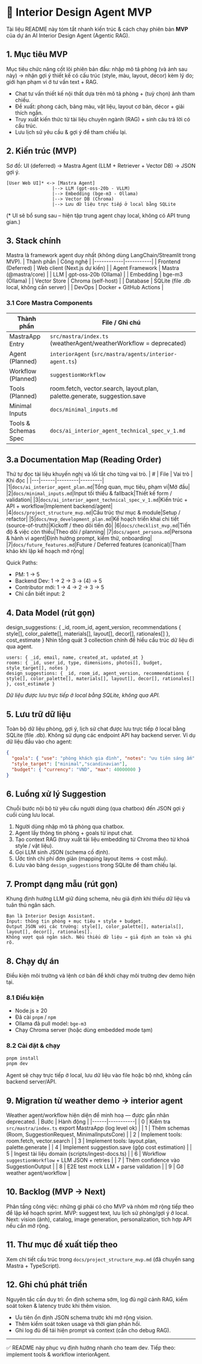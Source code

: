 # 🧭 Interior Design Agent MVP

Tài liệu README này tóm tắt nhanh kiến trúc & cách chạy phiên bản **MVP** của dự án AI Interior Design Agent (Agentic RAG).

## 1. Mục tiêu MVP
Mục tiêu chức năng cốt lõi phiên bản đầu: nhập mô tả phòng (và ảnh sau này) -> nhận gợi ý thiết kế có cấu trúc (style, màu, layout, décor) kèm lý do; giới hạn phạm vi ở tư vấn text + RAG.
- Chat tư vấn thiết kế nội thất dựa trên mô tả phòng + (tuỳ chọn) ảnh tham chiếu.
- Đề xuất: phong cách, bảng màu, vật liệu, layout cơ bản, décor + giải thích ngắn.
- Truy xuất kiến thức từ tài liệu chuyên ngành (RAG) + sinh câu trả lời có cấu trúc.
- Lưu lịch sử yêu cầu & gợi ý để tham chiếu lại.

## 2. Kiến trúc (MVP)
Sơ đồ: UI (deferred) → Mastra Agent (LLM + Retriever + Vector DB) → JSON gợi ý.
```
[User Web UI]* <-> [Mastra Agent]
                 |--> LLM (gpt-oss-20b - VLLM)
                 |--> Embedding (bge-m3 - Ollama)
                 |--> Vector DB (Chroma)
                 |--> Lưu dữ liệu trực tiếp ở local bằng SQLite
```
(* UI sẽ bổ sung sau – hiện tập trung agent chạy local, không có API trung gian.)

## 3. Stack chính
Mastra là framework agent duy nhất (không dùng LangChain/Streamlit trong MVP).
| Thành phần | Công nghệ |
|------------|-----------|
| Frontend (Deferred) | Web client (Next.js dự kiến) |
| Agent Framework | Mastra (@mastra/core) |
| LLM | gpt-oss-20b (Ollama) |
| Embedding | bge-m3 (Ollama) |
| Vector Store | Chroma (self-host) |
| Database | SQLite (file .db local, không cần server) |
| DevOps | Docker + GitHub Actions |

### 3.1 Core Mastra Components
| Thành phần | File / Ghi chú |
|------------|---------------|
| MastraApp Entry | `src/mastra/index.ts` (weatherAgent/weatherWorkflow = deprecated) |
| Agent (Planned) | `interiorAgent` (`src/mastra/agents/interior-agent.ts`) |
| Workflow (Planned) | `suggestionWorkflow` |
| Tools (Planned) | room.fetch, vector.search, layout.plan, palette.generate, suggestion.save |
| Minimal Inputs | `docs/minimal_inputs.md` |
| Tools & Schemas Spec | `docs/ai_interior_agent_technical_spec_v_1.md` |

## 3.a Documentation Map (Reading Order)
Thứ tự đọc tài liệu khuyến nghị và lối tắt cho từng vai trò.
| # | File | Vai trò | Khi đọc |
|---|------|---------|---------|
|1|`docs/ai_interior_agent_plan.md`|Tổng quan, mục tiêu, phạm vi|Mở đầu|
|2|`docs/minimal_inputs.md`|Input tối thiểu & fallback|Thiết kế form / validation|
|3|`docs/ai_interior_agent_technical_spec_v_1.md`|Kiến trúc + API + workflow|Implement backend/agent|
|4|`docs/project_structure_mvp.md`|Cấu trúc thư mục & module|Setup / refactor|
|5|`docs/mvp_development_plan.md`|Kế hoạch triển khai chi tiết (source-of-truth)|Kickoff / theo dõi tiến độ|
|6|`docs/checklist_mvp.md`|Tiến độ & việc còn thiếu|Theo dõi / planning|
|7|`docs/agent_persona.md`|Persona & hành vi agent|Định hướng prompt, kiểm thử, onboarding|
|7|`docs/future_features.md`|Future / Deferred features (canonical)|Tham khảo khi lập kế hoạch mở rộng|

Quick Paths:
- PM: 1 → 5
- Backend Dev: 1 → 2 → 3 → (4) → 5
- Contributor mới: 1 → 4 → 2 → 3 → 5
- Chỉ cần biết input: 2


## 4. Data Model (rút gọn)
design_suggestions: { _id, room_id, agent_version, recommendations { style[], color_palette[], materials[], layout[], decor[], rationales[] }, cost_estimate }
Nhìn tổng quát 3 collection chính để hiểu cấu trúc dữ liệu đi qua agent.
```
users: { _id, email, name, created_at, updated_at }
rooms: { _id, user_id, type, dimensions, photos[], budget, style_target[], notes }
design_suggestions: { _id, room_id, agent_version, recommendations { style[], color_palette[], materials[], layout[], decor[], rationales[] }, cost_estimate }
```
*Dữ liệu được lưu trực tiếp ở local bằng SQLite, không qua API.*

## 5. Lưu trữ dữ liệu
Toàn bộ dữ liệu phòng, gợi ý, lịch sử chat được lưu trực tiếp ở local bằng SQLite (file .db). Không sử dụng các endpoint API hay backend server.
Ví dụ dữ liệu đầu vào cho agent:
```json
{
  "goals": { "use": "phòng khách gia đình", "notes": "ưu tiên sáng ấm" },
  "style_target": ["minimal","scandinavian"],
  "budget": { "currency": "VND", "max": 40000000 }
}
```

## 6. Luồng xử lý Suggestion
Chuỗi bước nội bộ từ yêu cầu người dùng (qua chatbox) đến JSON gợi ý cuối cùng lưu local.
1. Người dùng nhập mô tả phòng qua chatbox.
2. Agent lấy thông tin phòng + goals từ input chat.
3. Tạo context RAG (truy xuất tài liệu embedding từ Chroma theo từ khoá style / vật liệu).
4. Gọi LLM sinh JSON (schema cố định).
5. Ước tính chi phí đơn giản (mapping layout items → cost mẫu).
6. Lưu vào bảng `design_suggestions` trong SQLite để tham chiếu lại.

## 7. Prompt dạng mẫu (rút gọn)
Khung định hướng LLM giữ đúng schema, nêu giả định khi thiếu dữ liệu và tuân thủ ngân sách.
```
Bạn là Interior Design Assistant.
Input: thông tin phòng + mục tiêu + style + budget.
Output JSON với các trường: style[], color_palette[], materials[], layout[], decor[], rationales[].
Không vượt quá ngân sách. Nếu thiếu dữ liệu → giả định an toàn và ghi rõ.
```

## 8. Chạy dự án
Điều kiện môi trường và lệnh cơ bản để khởi chạy môi trường dev demo hiện tại.
### 8.1 Điều kiện
- Node.js ≥ 20
- Đã cài `pnpm` / `npm`
- Ollama đã pull model:  `bge-m3`
- Chạy Chroma server (hoặc dùng embedded mode tạm)

### 8.2 Cài đặt & chạy
```bash
pnpm install
pnpm dev
```
Agent sẽ chạy trực tiếp ở local, lưu dữ liệu vào file hoặc bộ nhớ, không cần backend server/API.

## 9. Migration từ weather demo → interior agent
Weather agent/workflow hiện diện để minh hoạ — được gắn nhãn deprecated.
| Bước | Hành động |
|------|-----------|
| 0 | Kiểm tra `src/mastra/index.ts` export MastraApp (log level ok) |
| 1 | Thêm schemas (Room, SuggestionRequest, MinimalInputsCore) |
| 2 | Implement tools: room.fetch, vector.search |
| 3 | Implement tools: layout.plan, palette.generate |
| 4 | Implement suggestion.save (gộp cost estimation) |
| 5 | Ingest tài liệu domain (scripts/ingest-docs.ts) |
| 6 | Workflow `suggestionWorkflow` + LLM JSON + retries |
| 7 | Thêm confidence vào SuggestionOutput |
| 8 | E2E test mock LLM + parse validation |
| 9 | Gỡ weather agent/workflow |

## 10. Backlog (MVP → Next)
Phân tầng công việc: những gì phải có cho MVP và nhóm mở rộng tiếp theo để lập kế hoạch sprint.
MVP: suggest text, lưu lịch sử phòng/gợi ý ở local.
Next: vision (ảnh), catalog, image generation, personalization, tích hợp API nếu cần mở rộng.

## 11. Thư mục đề xuất tiếp theo
Xem chi tiết cấu trúc trong `docs/project_structure_mvp.md` (đã chuyển sang Mastra + TypeScript).

## 12. Ghi chú phát triển
Nguyên tắc cần duy trì: ổn định schema sớm, log đủ ngữ cảnh RAG, kiểm soát token & latency trước khi thêm vision.
- Ưu tiên ổn định JSON schema trước khi mở rộng vision.
- Thêm kiểm soát token usage và thời gian phản hồi.
- Ghi log đủ để tái hiện prompt và context (cần cho debug RAG).

---
✅ README này phục vụ định hướng nhanh cho team dev. Tiếp theo: implement tools & workflow interiorAgent.
